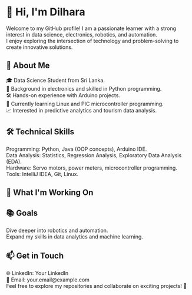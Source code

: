 <h1>👋 Hi, I'm Dilhara</h1>
Welcome to my GitHub profile! I am a passionate learner with a strong interest in data science, electronics, robotics, and automation.</br>
I enjoy exploring the intersection of technology and problem-solving to create innovative solutions. </br>

<h2>🚀 About Me </h2>
🎓 Data Science Student from Sri Lanka. </br>
🔧 Background in electronics and skilled in Python programming.</br>
🛠️ Hands-on experience with Arduino projects.</br>
🌱 Currently learning Linux and PIC microcontroller programming.</br>
📈 Interested in predictive analytics and tourism data analysis.</br>
<h2>🛠️ Technical Skills</h2>
Programming: Python, Java (OOP concepts), Arduino IDE.</br>
Data Analysis: Statistics, Regression Analysis, Exploratory Data Analysis (EDA).</br>
Hardware: Servo motors, power meters, microcontroller programming.</br>
Tools: IntelliJ IDEA, Git, Linux.</br>
<h2>🌟 What I'm Working On</h2>

<h2>📚 Goals </h2>
Dive deeper into robotics and automation.</br>
Expand my skills in data analytics and machine learning.
<h2>📫 Get in Touch</h2>
🌐 LinkedIn: Your LinkedIn </br>
📧 Email: your.email@example.com </br>
Feel free to explore my repositories and collaborate on exciting projects! 🚀

<!---
Dilharajay/Dilharajay is a ✨ special ✨ repository because its `README.md` (this file) appears on your GitHub profile.
You can click the Preview link to take a look at your changes.
--->
